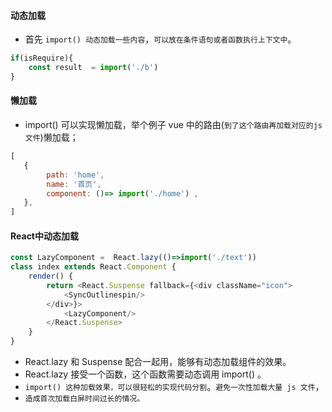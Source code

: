 #### 动态加载
* 首先 `import() 动态加载一些内容`，`可以放在条件语句或者函数执行上下文中`。
```javascript
if(isRequire){
    const result  = import('./b')
}
```

#### 懒加载
* import() 可以实现懒加载，举个例子 vue 中的路由(`到了这个路由再加载对应的js文件`)懒加载；
```javascript
[
   {
        path: 'home',
        name: '首页',
        component: ()=> import('./home') ,
   },
]
```

#### React中动态加载
```javascript
const LazyComponent =  React.lazy(()=>import('./text'))
class index extends React.Component {
    render() {
        return <React.Suspense fallback={<div className="icon">
            <SyncOutlinespin/>
        </div>}>
            <LazyComponent/>
        </React.Suspense>
    }
}
```
* React.lazy 和 Suspense 配合一起用，能够有动态加载组件的效果。
* React.lazy 接受一个函数，这个函数需要动态调用 import() 。
* `import() 这种加载效果，可以很轻松的实现代码分割`。`避免一次性加载大量 js 文件`，
* `造成首次加载白屏时间过长的情况。`




